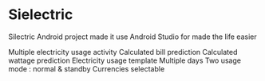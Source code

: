 # Sielectric
Silectric
Android project made it use Android Studio for made the life easier 

Multiple electricity usage activity
Calculated bill prediction
Calculated wattage prediction
Electricity usage template
Multiple days
Two usage mode : normal & standby
Currencies selectable
